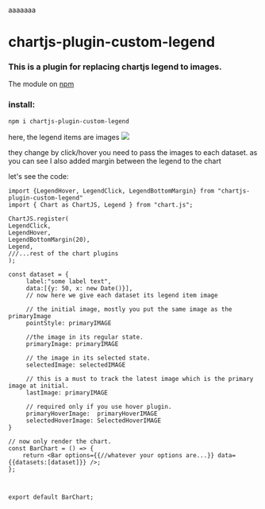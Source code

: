 aaaaaaa 
# chartjs-plugin-custom-legend

### This is a plugin for replacing chartjs legend to images. 

  
        
 The module on [npm](https://www.npmjs.com/package/chartjs-plugin-custom-legend) 
 
 ### install:
 
    npm i chartjs-plugin-custom-legend
   
   
here, the legend items are images
![](./example.png) 

they change by click/hover you need to pass the images to each dataset.
as you can see I also added margin between the legend to the chart 

let's see the code:


    import {LegendHover, LegendClick, LegendBottomMargin} from "chartjs-plugin-custom-legend"
    import { Chart as ChartJS, Legend } from "chart.js";

    ChartJS.register(
    LegendClick,
    LegendHover,
    LegendBottomMargin(20),
    Legend,
    ///...rest of the chart plugins
    );

    const dataset = {
         label:"some label text",
         data:[{y: 50, x: new Date()}],
         // now here we give each dataset its legend item image
         
         // the initial image, mostly you put the same image as the primaryImage
         pointStyle: primaryIMAGE
    
         //the image in its regular state.
         primaryImage: primaryIMAGE

         // the image in its selected state.
         selectedImage: selectedIMAGE

         // this is a must to track the latest image which is the primary image at initial.  
         lastImage: primaryIMAGE

         // required only if you use hover plugin.
         primaryHoverImage:  primaryHoverIMAGE
         selectedHoverImage: SelectedHoverIMAGE
    }

    // now only render the chart.
    const BarChart = () => {
        return <Bar options={{//whatever your options are...}} data={{datasets:[dataset]}} />;
    };

    
    
    export default BarChart;
